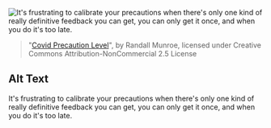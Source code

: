 ![It's frustrating to calibrate your precautions when there's only one kind of really definitive feedback you can get, you can only get it once, and when you do it's too late.](https://imgs.xkcd.com/comics/covid_precaution_level.png)
> "[Covid Precaution Level](https://xkcd.com/2395/)", by Randall Munroe, licensed under Creative Commons Attribution-NonCommercial 2.5 License

## Alt Text
It's frustrating to calibrate your precautions when there's only one kind of really definitive feedback you can get, you can only get it once, and when you do it's too late.
